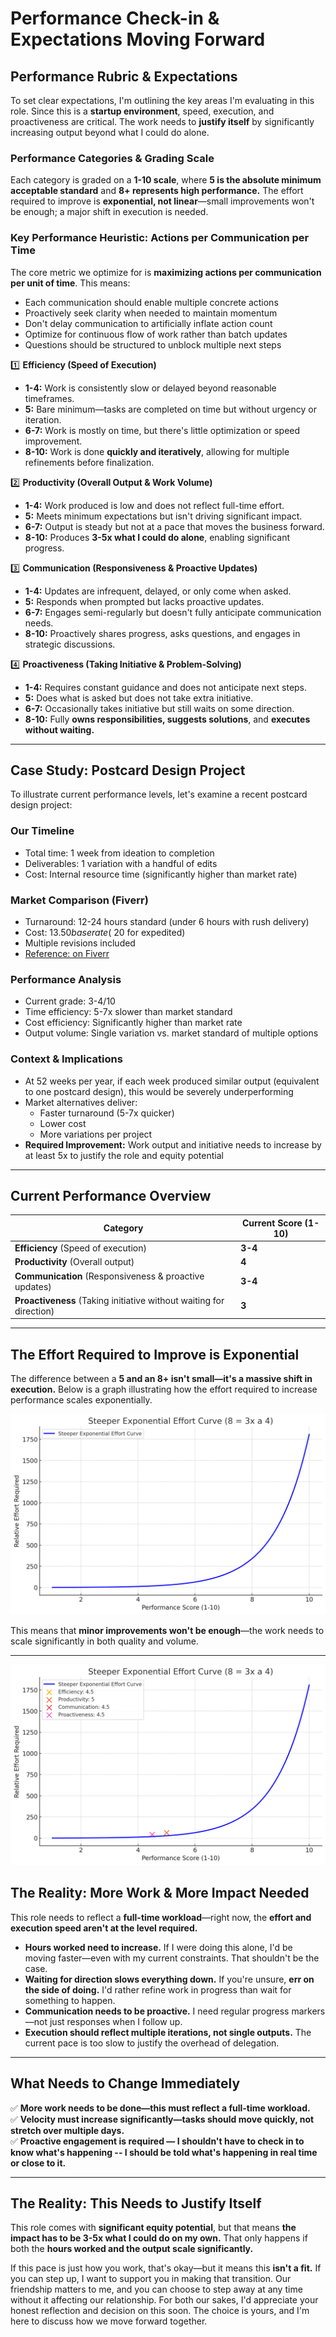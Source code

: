 # **Performance Check-in & Expectations Moving Forward**

## **Performance Rubric & Expectations**  

To set clear expectations, I'm outlining the key areas I'm evaluating in this role. Since this is a **startup environment**, speed, execution, and proactiveness are critical. The work needs to **justify itself** by significantly increasing output beyond what I could do alone.  

### **Performance Categories & Grading Scale**  

Each category is graded on a **1-10 scale**, where **5 is the absolute minimum acceptable standard** and **8+ represents high performance.** The effort required to improve is **exponential, not linear**—small improvements won't be enough; a major shift in execution is needed.  

### **Key Performance Heuristic: Actions per Communication per Time**

The core metric we optimize for is **maximizing actions per communication per unit of time**. This means:
- Each communication should enable multiple concrete actions
- Proactively seek clarity when needed to maintain momentum
- Don't delay communication to artificially inflate action count
- Optimize for continuous flow of work rather than batch updates
- Questions should be structured to unblock multiple next steps

1️⃣ **Efficiency (Speed of Execution)**  
   - **1-4:** Work is consistently slow or delayed beyond reasonable timeframes.  
   - **5:** Bare minimum—tasks are completed on time but without urgency or iteration.  
   - **6-7:** Work is mostly on time, but there's little optimization or speed improvement.  
   - **8-10:** Work is done **quickly and iteratively**, allowing for multiple refinements before finalization.  

2️⃣ **Productivity (Overall Output & Work Volume)**  
   - **1-4:** Work produced is low and does not reflect full-time effort.  
   - **5:** Meets minimum expectations but isn't driving significant impact.  
   - **6-7:** Output is steady but not at a pace that moves the business forward.  
   - **8-10:** Produces **3-5x what I could do alone**, enabling significant progress.  

3️⃣ **Communication (Responsiveness & Proactive Updates)**  
   - **1-4:** Updates are infrequent, delayed, or only come when asked.  
   - **5:** Responds when prompted but lacks proactive updates.  
   - **6-7:** Engages semi-regularly but doesn't fully anticipate communication needs.  
   - **8-10:** Proactively shares progress, asks questions, and engages in strategic discussions.  

4️⃣ **Proactiveness (Taking Initiative & Problem-Solving)**  
   - **1-4:** Requires constant guidance and does not anticipate next steps.  
   - **5:** Does what is asked but does not take extra initiative.  
   - **6-7:** Occasionally takes initiative but still waits on some direction.  
   - **8-10:** Fully **owns responsibilities, suggests solutions**, and **executes without waiting.**  

---

## **Case Study: Postcard Design Project**

To illustrate current performance levels, let's examine a recent postcard design project:

### **Our Timeline**
- Total time: 1 week from ideation to completion
- Deliverables: 1 variation with a handful of edits
- Cost: Internal resource time (significantly higher than market rate)

### **Market Comparison (Fiverr)**
- Turnaround: 12-24 hours standard (under 6 hours with rush delivery)
- Cost: $13.50 base rate (~$20 for expedited)
- Multiple revisions included
- [Reference: on Fiverr](https://www.fiverr.com/graphizhub/do-party-event-church-business-book-release-flyer-design)

### **Performance Analysis**
- Current grade: 3-4/10
- Time efficiency: 5-7x slower than market standard
- Cost efficiency: Significantly higher than market rate
- Output volume: Single variation vs. market standard of multiple options

### **Context & Implications**
- At 52 weeks per year, if each week produced similar output (equivalent to one postcard design), this would be severely underperforming
- Market alternatives deliver:
  - Faster turnaround (5-7x quicker)
  - Lower cost
  - More variations per project
- **Required Improvement:** Work output and initiative needs to increase by at least 5x to justify the role and equity potential

---

## **Current Performance Overview**  

| **Category**       | **Current Score (1-10)** |
|-------------------|----------------------|
| **Efficiency** (Speed of execution) | **3-4** |
| **Productivity** (Overall output) | **4** |
| **Communication** (Responsiveness & proactive updates) | **3-4** |
| **Proactiveness** (Taking initiative without waiting for direction) | **3** |

---

## **The Effort Required to Improve is Exponential**  

The difference between a **5 and an 8+ isn't small—it's a massive shift in execution.** Below is a graph illustrating how the effort required to increase performance scales exponentially.  

![Exponential Effort vs. Performance](perf2.png)  

This means that **minor improvements won't be enough**—the work needs to scale significantly in both quality and volume.  

---

![Exponential Effort vs. Performance](pref.png)

## **The Reality: More Work & More Impact Needed**  

This role needs to reflect a **full-time workload**—right now, the **effort and execution speed aren't at the level required.**  

- **Hours worked need to increase.** If I were doing this alone, I'd be moving faster—even with my current constraints. That shouldn't be the case.  
- **Waiting for direction slows everything down.** If you're unsure, **err on the side of doing.** I'd rather refine work in progress than wait for something to happen.  
- **Communication needs to be proactive.** I need regular progress markers—not just responses when I follow up.  
- **Execution should reflect multiple iterations, not single outputs.** The current pace is too slow to justify the overhead of delegation.  

---

## **What Needs to Change Immediately**  

✅ **More work needs to be done—this must reflect a full-time workload.**  
✅ **Velocity must increase significantly—tasks should move quickly, not stretch over multiple days.**  
✅ **Proactive engagement is required — I shouldn't have to check in to know what's happening -- I should be told what's happening in real time or close to it.**  

---

## **The Reality: This Needs to Justify Itself**  

This role comes with **significant equity potential**, but that means **the impact has to be 3-5x what I could do on my own.** That only happens if both the **hours worked and the output scale significantly.**  

If this pace is just how you work, that's okay—but it means this **isn't a fit.** If you can step up, I want to support you in making that transition. Our friendship matters to me, and you can choose to step away at any time without it affecting our relationship. For both our sakes, I'd appreciate your honest reflection and decision on this soon. The choice is yours, and I'm here to discuss how we move forward together.